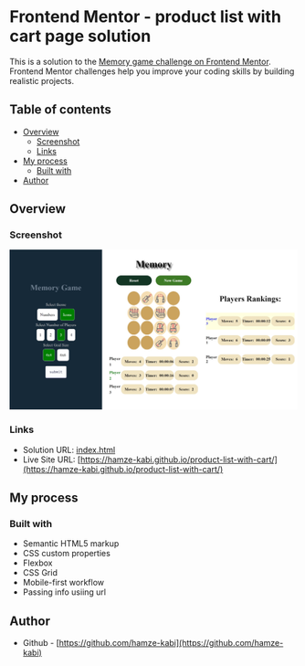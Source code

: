 # Frontend Mentor - product list with cart page solution

This is a solution to the [Memory game challenge on Frontend Mentor](https://www.frontendmentor.io/challenges/memory-game-vse4WFPvM). Frontend Mentor challenges help you improve your coding skills by building realistic projects. 

## Table of contents

- [Overview](#overview)
  - [Screenshot](#screenshot)
  - [Links](#links)
- [My process](#my-process)
  - [Built with](#built-with)
- [Author](#author)

## Overview

### Screenshot

![screenshots\memory-game-scrennshots-mixed.jpg](screenshots\memory-game-scrennshots-mixed.jpg)

### Links

- Solution URL: [index.html](index.html)
- Live Site URL: [https://hamze-kabi.github.io/product-list-with-cart/](https://hamze-kabi.github.io/product-list-with-cart/)

## My process

### Built with

- Semantic HTML5 markup
- CSS custom properties
- Flexbox
- CSS Grid
- Mobile-first workflow
- Passing info usiing url

## Author

- Github - [https://github.com/hamze-kabi](https://github.com/hamze-kabi)

